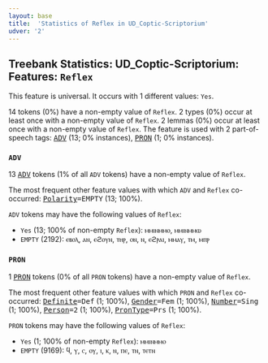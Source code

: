 ```yaml
---
layout: base
title:  'Statistics of Reflex in UD_Coptic-Scriptorium'
udver: '2'
---
```


## Treebank Statistics: UD_Coptic-Scriptorium: Features: `Reflex`

This feature is universal.
It occurs with 1 different values: `Yes`.

14 tokens (0%) have a non-empty value of `Reflex`.
2 types (0%) occur at least once with a non-empty value of `Reflex`.
2 lemmas (0%) occur at least once with a non-empty value of `Reflex`.
The feature is used with 2 part-of-speech tags: <tt><a href="cop_scriptorium-pos-ADV.html">ADV</a></tt> (13; 0% instances), <tt><a href="cop_scriptorium-pos-PRON.html">PRON</a></tt> (1; 0% instances).

### `ADV`

13 <tt><a href="cop_scriptorium-pos-ADV.html">ADV</a></tt> tokens (1% of all `ADV` tokens) have a non-empty value of `Reflex`.

The most frequent other feature values with which `ADV` and `Reflex` co-occurred: <tt><a href="cop_scriptorium-feat-Polarity.html">Polarity</a></tt><tt>=EMPTY</tt> (13; 100%).

`ADV` tokens may have the following values of `Reflex`:

* `Yes` (13; 100% of non-empty `Reflex`): ⲙⲙⲓⲛⲙⲙⲟ, ⲙⲙⲓⲛⲙⲙⲱ
* `EMPTY` (2192): ⲉⲃⲟⲗ, ⲁⲛ, ⲉϩⲟⲩⲛ, ⲧⲏⲣ, ⲟⲛ, ⲛ, ⲉϩⲣⲁⲓ, ⲙⲙⲁⲩ, ⲧⲙ, ⲙⲡⲣ

### `PRON`

1 <tt><a href="cop_scriptorium-pos-PRON.html">PRON</a></tt> tokens (0% of all `PRON` tokens) have a non-empty value of `Reflex`.

The most frequent other feature values with which `PRON` and `Reflex` co-occurred: <tt><a href="cop_scriptorium-feat-Definite.html">Definite</a></tt><tt>=Def</tt> (1; 100%), <tt><a href="cop_scriptorium-feat-Gender.html">Gender</a></tt><tt>=Fem</tt> (1; 100%), <tt><a href="cop_scriptorium-feat-Number.html">Number</a></tt><tt>=Sing</tt> (1; 100%), <tt><a href="cop_scriptorium-feat-Person.html">Person</a></tt><tt>=2</tt> (1; 100%), <tt><a href="cop_scriptorium-feat-PronType.html">PronType</a></tt><tt>=Prs</tt> (1; 100%).

`PRON` tokens may have the following values of `Reflex`:

* `Yes` (1; 100% of non-empty `Reflex`): ⲙⲙⲓⲛⲙⲙⲟ
* `EMPTY` (9169): ϥ, ⲩ, ⲥ, ⲟⲩ, ⲓ, ⲕ, ⲛ, ⲡⲉ, ⲧⲛ, ⲧⲉⲧⲛ


